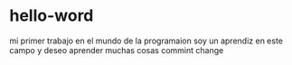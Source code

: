 # hello-word
mi primer trabajo en el mundo de  la programaion
soy un  aprendiz en este campo y deseo aprender muchas cosas
commint change
